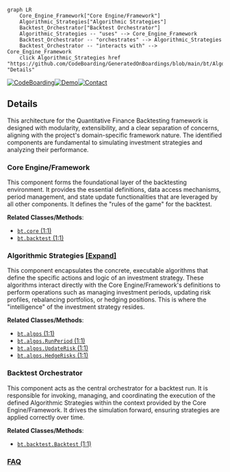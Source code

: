 ```mermaid
graph LR
    Core_Engine_Framework["Core Engine/Framework"]
    Algorithmic_Strategies["Algorithmic Strategies"]
    Backtest_Orchestrator["Backtest Orchestrator"]
    Algorithmic_Strategies -- "uses" --> Core_Engine_Framework
    Backtest_Orchestrator -- "orchestrates" --> Algorithmic_Strategies
    Backtest_Orchestrator -- "interacts with" --> Core_Engine_Framework
    click Algorithmic_Strategies href "https://github.com/CodeBoarding/GeneratedOnBoardings/blob/main/bt/Algorithmic_Strategies.md" "Details"
```

[![CodeBoarding](https://img.shields.io/badge/Generated%20by-CodeBoarding-9cf?style=flat-square)](https://github.com/CodeBoarding/GeneratedOnBoardings)[![Demo](https://img.shields.io/badge/Try%20our-Demo-blue?style=flat-square)](https://www.codeboarding.org/demo)[![Contact](https://img.shields.io/badge/Contact%20us%20-%20contact@codeboarding.org-lightgrey?style=flat-square)](mailto:contact@codeboarding.org)

## Details

This architecture for the Quantitative Finance Backtesting framework is designed with modularity, extensibility, and a clear separation of concerns, aligning with the project's domain-specific framework nature. The identified components are fundamental to simulating investment strategies and analyzing their performance.

### Core Engine/Framework
This component forms the foundational layer of the backtesting environment. It provides the essential definitions, data access mechanisms, period management, and state update functionalities that are leveraged by all other components. It defines the "rules of the game" for the backtest.


**Related Classes/Methods**:

- <a href="https://github.com/pmorissette/bt/blob/master/bt/core.py#L1-L1" target="_blank" rel="noopener noreferrer">`bt.core` (1:1)</a>
- <a href="https://github.com/pmorissette/bt/blob/master/bt/backtest.py#L1-L1" target="_blank" rel="noopener noreferrer">`bt.backtest` (1:1)</a>


### Algorithmic Strategies [[Expand]](./Algorithmic_Strategies.md)
This component encapsulates the concrete, executable algorithms that define the specific actions and logic of an investment strategy. These algorithms interact directly with the Core Engine/Framework's definitions to perform operations such as managing investment periods, updating risk profiles, rebalancing portfolios, or hedging positions. This is where the "intelligence" of the investment strategy resides.


**Related Classes/Methods**:

- <a href="https://github.com/pmorissette/bt/blob/master/bt/algos.py#L1-L1" target="_blank" rel="noopener noreferrer">`bt.algos` (1:1)</a>
- <a href="https://github.com/pmorissette/bt/blob/master/bt/algos.py#L1-L1" target="_blank" rel="noopener noreferrer">`bt.algos.RunPeriod` (1:1)</a>
- <a href="https://github.com/pmorissette/bt/blob/master/bt/algos.py#L1-L1" target="_blank" rel="noopener noreferrer">`bt.algos.UpdateRisk` (1:1)</a>
- <a href="https://github.com/pmorissette/bt/blob/master/bt/algos.py#L1-L1" target="_blank" rel="noopener noreferrer">`bt.algos.HedgeRisks` (1:1)</a>


### Backtest Orchestrator
This component acts as the central orchestrator for a backtest run. It is responsible for invoking, managing, and coordinating the execution of the defined Algorithmic Strategies within the context provided by the Core Engine/Framework. It drives the simulation forward, ensuring strategies are applied correctly over time.


**Related Classes/Methods**:

- <a href="https://github.com/pmorissette/bt/blob/master/bt/backtest.py#L1-L1" target="_blank" rel="noopener noreferrer">`bt.backtest.Backtest` (1:1)</a>




### [FAQ](https://github.com/CodeBoarding/GeneratedOnBoardings/tree/main?tab=readme-ov-file#faq)